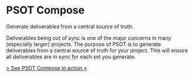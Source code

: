# PSOT Compose
Generate deliverables from a central source of truth.

Deliverables being out of sync is one of the major concerns in many (especially larger) projects. The purpose of PSOT is to generate deliverables from a central source of truth for your project. This will ensure all deliverables are in sync for each set you generate.

<a href="http://composetool.online/" target="_blank">&gt; See PSOT Compose in action &lt;</a>
